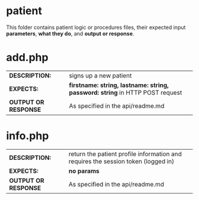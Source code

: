 # patient 
This folder contains patient logic or procedures files, their expected input **parameters**, **what they do**, and **output or response**.
  
# add.php
|   |   |
|---|---|
| **DESCRIPTION:**  | signs up a new patient  |
| **EXPECTS:**  |  **firstname: string, lastname: string, password: string** in HTTP POST request |
| **OUTPUT OR RESPONSE** | As specified in the api/readme.md   |    
  
  
# info.php
|   |   |
|---|---|
| **DESCRIPTION:**  | return the patient profile information and requires the session token (logged in)   |
| **EXPECTS:**  |  **no params** |
| **OUTPUT OR RESPONSE** | As specified in the api/readme.md   |  
  
    
